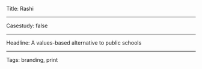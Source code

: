 Title: Rashi

----

Casestudy: false

----

Headline: A values-based alternative to public schools

----

Tags: branding, print
